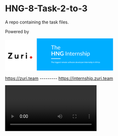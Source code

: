 # HNG-8-Task-2-to-3
A repo containing the task files.

Powered by

<img src="zuri.png" width="100px"/>  <img src="hng.png" width="250px"/>

https://zuri.team ---------   https://internship.zuri.team

![Demo video](mobizen_20210818_083017.mp4)


